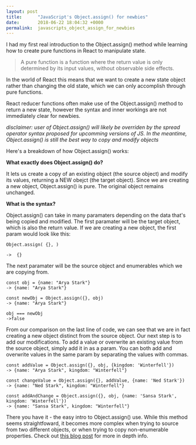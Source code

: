 ```yaml
---
layout: post
title:      "JavaScript's Object.assign() for newbies"
date:       2018-06-22 18:04:32 +0000
permalink:  javascripts_object_assign_for_newbies
---
```



I had my first real introduction to the Object.assign() method while learning how to create pure functions in React to manipulate state.

> A pure function is a function where the return value is only determined by its input values, without observable side effects.
> 

In the world of React this means that we want to create a new state object rather than changing the old state, which we can only accomplish through pure functions.

React reducer functions often make use of the Object.assign() method to return a new state, however the syntax and inner workings are not immediately clear for newbies. 

*disclaimer: user of Object.assign() will likely be overriden by the spread operator syntax proposed for upcomming versions of JS. In the meantime, Object.assign() is still the best way to copy and modify objects*

Here's a breakdown of how Object.assign() works:

**What exactly does Object.assign() do?**

It lets us create a copy of an existing object (the source object) and modify its values, returning a NEW obejct (the target object). Since we are creating a new object, Object.assign() is pure. The original object remains unchanged.

**What is the syntax?**

Object.assign() can take in many paramaters depending on the data that's being copied and modified. The first paramater will be the target object, which is also the return value. If we are creating a new object, the first param would look like this: 
```
Object.assign( {}, )

->  {}
```

The next paramater will be the source object and enumerables which we are copying from. 

```
const obj = {name: "Arya Stark"}
-> {name: "Arya Stark"}

const newObj = Object.assign({}, obj)
-> {name: "Arya Stark"}

obj === newObj
->false
```

From our comparison on the last line of code, we can see that we are in fact creating a new object distinct from the source object.
Our next step is to add our modifications. To add a value or overwrite an existing value from the source object, simply add it in as a param. You can both add and overwrite values in the same param by separating the values with commas.

```
const addValue = Object.assign({}, obj, {kingdom: 'Winterfell'})
-> {name: "Arya Stark", kingdom: "Winterfell"}

const changeValue = Object.assign({}, addValue, {name: 'Ned Stark'})
-> {name: "Ned Stark", kingdom: "Winterfell"}

const addAndChange = Object.assign({}, obj, {name: 'Sansa Stark', kingdom: 'Winterfell'})
-> {name: "Sansa Stark", kingdom: "Winterfell"}
```


There you have it - the easy intro to Object.assign() use. While this method seems straightfoward, it becomes more complex when trying to source from two different objects, or when trying to copy non-enumerable properties. Check out [this blog post](https://medium.com/@tkssharma/objects-in-javascript-object-assign-deep-copy-64106c9aefab) for more in depth info.

